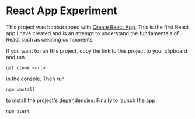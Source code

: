 # React App Experiment

This project was bootstrapped with [Create React App](https://github.com/facebookincubator/create-react-app). This is the first React app I have created and is an attempt to understand the fundamentals of React such as creating components. 

If you want to run this project, copy the link to this project to your clipboard and run 

```
git clone <url>
```
in the console. Then run 
```
npm install
```
to install the project's dependencies. Finally to launch the app 
```
npm start
```
